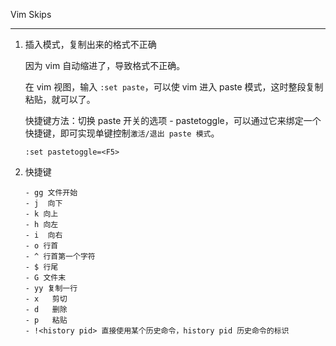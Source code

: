 Vim Skips

---

1. 插入模式，复制出来的格式不正确

   因为 vim 自动缩进了，导致格式不正确。

   在 vim 视图，输入 `:set paste`，可以使 vim 进入 paste 模式，这时整段复制粘贴，就可以了。

   快捷键方法：切换 paste 开关的选项 - pastetoggle，可以通过它来绑定一个快捷键，即可实现单键控制`激活/退出 paste 模式`。

   ```shell
   :set pastetoggle=<F5>
   ```

1. 快捷键

   ```wiki
   - gg 文件开始
   - j  向下
   - k 向上
   - h 向左
   - i  向右
   - o 行首
   - ^ 行首第一个字符
   - $ 行尾
   - G 文件末
   - yy 复制一行
   - x   剪切
   - d   删除
   - p   粘贴
   - !<history pid> 直接使用某个历史命令，history pid 历史命令的标识
   ```
   
   